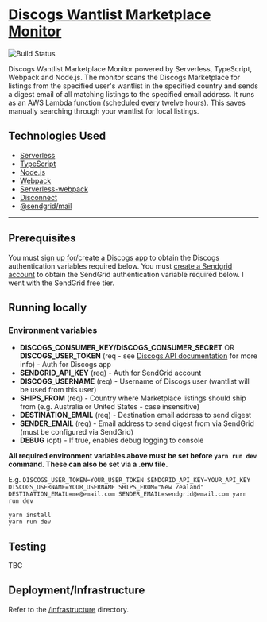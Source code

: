 # [Discogs Wantlist Marketplace Monitor](https://603.nz)

![Build Status](https://codebuild.ap-southeast-2.amazonaws.com/badges?uuid=eyJlbmNyeXB0ZWREYXRhIjoiUDhXeDRQQlY5UXRDRDY1RHVDSm5sK1d6TEp0UDR0QTl3QXE4V0NoZkZKZFZ6SVp3WUJBSFVtdW9iMm5CQlVzbVl5b2hHZi8zUEptZGMzdmo3b0JOcHlZPSIsIml2UGFyYW1ldGVyU3BlYyI6Inh5aTgyT0NBa2VnVmxtVFkiLCJtYXRlcmlhbFNldFNlcmlhbCI6MX0%3D&branch=master)

Discogs Wantlist Marketplace Monitor powered by Serverless, TypeScript, Webpack and Node.js. The monitor scans the Discogs Marketplace for listings from the specified user's wantlist in the specified country and sends a digest email of all matching listings to the specified email address. It runs as an AWS Lambda function (scheduled every twelve hours). This saves manually searching through your wantlist for local listings.

## Technologies Used

* [Serverless](https://github.com/serverless/serverless)
* [TypeScript](https://github.com/microsoft/typescript)
* [Node.js](https://github.com/nodejs/node)
* [Webpack](https://github.com/webpack/webpack)
* [Serverless-webpack](https://github.com/elastic-coders/serverless-webpack)
* [Disconnect](https://github.com/bartve/disconnect)
* [@sendgrid/mail](https://github.com/sendgrid/sendgrid-nodejs/tree/main/packages/mail)

---

## Prerequisites

You must [sign up for/create a Discogs app](https://www.discogs.com/settings/developers) to obtain the Discogs authentication variables required below. You must [create a Sendgrid account](https://sendgrid.com/pricing/) to obtain the SendGrid authentication variable required below. I went with the SendGrid free tier.

## Running locally

### Environment variables

* **DISCOGS_CONSUMER_KEY/DISCOGS_CONSUMER_SECRET** OR **DISCOGS_USER_TOKEN** (req - see [Discogs API documentation](http://www.discogs.com/developers/#page:authentication) for more info) - Auth for Discogs app
* **SENDGRID_API_KEY** (req) - Auth for SendGrid account
* **DISCOGS_USERNAME** (req) - Username of Discogs user (wantlist will be used from this user)
* **SHIPS_FROM** (req) - Country where Marketplace listings should ship from (e.g. Australia or United States - case insensitive)
* **DESTINATION_EMAIL** (req) - Destination email address to send digest
* **SENDER_EMAIL** (req) - Email address to send digest from via SendGrid (must be configured via SendGrid)
* **DEBUG** (opt) - If true, enables debug logging to console

**All required environment variables above must be set before `yarn run dev` command. These can also be set via a .env file.**

E.g. `DISCOGS_USER_TOKEN=YOUR_USER_TOKEN SENDGRID_API_KEY=YOUR_API_KEY DISCOGS_USERNAME=YOUR_USERNAME SHIPS_FROM="New Zealand" DESTINATION_EMAIL=me@email.com SENDER_EMAIL=sendgrid@email.com yarn run dev`

```
yarn install
yarn run dev
```

## Testing

TBC

## Deployment/Infrastructure

Refer to the [/infrastructure](./infrastructure) directory.

